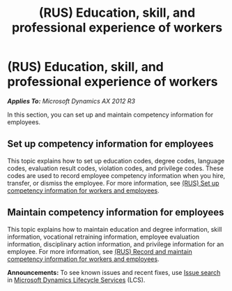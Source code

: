 ﻿---
title: (RUS) Education, skill, and professional experience of workers
TOCTitle: (RUS) Education, skill, and professional experience of workers
ms:assetid: 18b9c652-d86a-4c85-8e90-8f9ed17a9575
ms:mtpsurl: https://technet.microsoft.com/en-us/library/Dn744247(v=AX.60)
ms:contentKeyID: 62286790
ms.date: 05/09/2014
mtps_version: v=AX.60
---

# (RUS) Education, skill, and professional experience of workers 


_**Applies To:** Microsoft Dynamics AX 2012 R3_

In this section, you can set up and maintain competency information for employees.

## Set up competency information for employees

This topic explains how to set up education codes, degree codes, language codes, evaluation result codes, violation codes, and privilege codes. These codes are used to record employee competency information when you hire, transfer, or dismiss the employee. For more information, see [(RUS) Set up competency information for workers and employees](rus-set-up-competency-information-for-workers-and-employees.md).

## Maintain competency information for employees

This topic explains how to maintain education and degree information, skill information, vocational retraining information, employee evaluation information, disciplinary action information, and privilege information for an employee. For more information, see [(RUS) Record and maintain competency information for workers and employees](rus-record-and-maintain-competency-information-for-workers-and-employees.md).

  
**Announcements:** To see known issues and recent fixes, use [Issue search](http://go.microsoft.com/fwlink/?linkid=389258) in [Microsoft Dynamics Lifecycle Services](http://go.microsoft.com/fwlink/?linkid=306505) (LCS).

